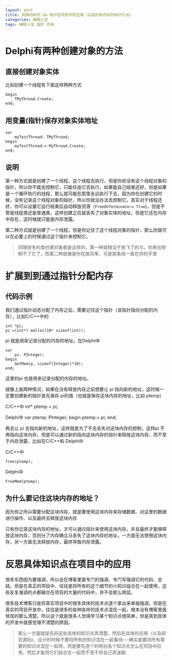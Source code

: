 ```yaml
---
layout: post
title: 具体的知识 && 知识在项目中的应用（以指针和内存的知识引出）
categories: 编程人生
tags: 编程人生 指针 内存
---
```



Delphi有两种创建对象的方法
=================

直接创建对象实体
-----------------

比如创建一个线程有下面这样两种方式

    begin
        TMyThread.Create;
    end;

用变量(指针)保存对象实体地址
-------

    var
        myTestThread: TMyThread;
    begin
        myTestThread:= MyThread.Create;
    end;

说明
------

第一种方式就是创建了一个线程，这个线程去执行，但是你却没有这个线程对象的指针，所以你不能去控制它，只能任由它去执行，如果能自己结束还好，但是如果是一个循环执行的线程，那么就可能在那里永远执行下去，因为你在创建它的时候，没有记录这个线程对象的指针，所以你就没办法去控制它。其实对于线程还好，你可以设置它运行结束后自动释放资源（`FreeOnTerminate:= True`)，但是不管是线程类还是普通类，这样创建之后就丢失了对象实体的地址，但是它还在内存中存在，这时候就只能是内存泄露。

第二种方式就是创建了一个线程，但是你记住了这个线程对象的指针，那么你就可以在必要上的时候通过这个指针来控制它。

>同理很多的类创建对象都是这样的，第一种就相当于放飞了的鸟，你再也控制不了它了，而第二种就像是你在放风筝，可是那条线一直在你的手里

扩展到到通过指针分配内存
=======

代码示例
-------

我们通过指针动态分配了内存之后，需要记住这个指针（该指针指向分配的内存），比如C/C++中的

    int *pi;
    pi =(int*) malloc(10* sizeof(int));

pi 就是用来记录分配的内存的地址。在Delphi中

    var
        pi: PInteger;
    begin
        GetMem(p, sizeof(Integer)*10);
    end;

这里的pi 也是用来记录分配的内存的地址。

就像上面两种情况，如果在没有释放内存之前想要让 pi 指向新的地址，这时候一定要创建新的指针首先保存 pi的值（也就是保存这块内存的地址，比如 ptemp）

C/C++中
    int* ptemp = pi;

Delphi中
    var
        ptemp: PInteger;
    begin
        ptemp:= pi;
    end;

再去让 pi 去指向新的地址，这样就是为了不去丢失对这块内存的控制，这样pi 不再指向这块内存，但是可以通过新的指向这块内存的指针来释放这块内存，而不至于内存泄露，比如在C/C++和 Delphi中

C/C++中

    free(ptemp);

Delphi中

    FreeMem(ptemp);

为什么要记住这块内存的地址？
--------

因为你之所以需要分配这块内存，就是要使用这块内存来存储数据、对这里的数据进行操作、以及最终去释放这块内存

只有你记录这块内存的地址，才可以通过指针来使用这块内存，并且最终才能够释放这块内存，否则分了内存确立马丢失了这块内存的地址，一方面无法使用这块内存，另一方面无法释放内存，最终导致内存泄露。

     
反思具体知识点在项目中的应用
======

很多东西因为要强调，所以会在博客里面专门的强调、专门写强调它的代码、总结。但是在真正的项目中，往往是将所有的这个细节的小知识组合在一起使用，这些反复强调的点都融合在项目的大量的代码中，并不会那么明显。

很多技术博客只是将真实项目中的很多具体的技术点逐个拿出来单独强调，但是在真实的项目开发中，往往是很多的各种各样的技术点混在一起，根本没有博客里面体现的那么清楚。所以这个就是很多人觉得学习某个知识点很简单，但是真到具体的开发中就感觉理不清楚的原因。

>那么一方面就是先将这些具体的知识点弄清楚，然后在具体的应用（以及研究源码)、设计的时候不要将所有的知识混在一起看待---确实是要将所有需要的知识点混在一起用，而是要先逐个的明白各个知识点怎么在项目中应用，然后才能将它们结合在一起而不至于将自己弄迷糊